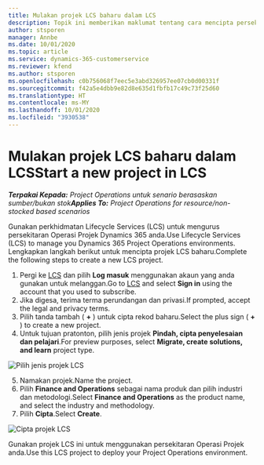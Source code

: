 ```yaml
---
title: Mulakan projek LCS baharu dalam LCS
description: Topik ini memberikan maklumat tentang cara mencipta persekitaran Operasi Projek baharu.
author: stsporen
manager: Annbe
ms.date: 10/01/2020
ms.topic: article
ms.service: dynamics-365-customerservice
ms.reviewer: kfend
ms.author: stsporen
ms.openlocfilehash: c0b756068f7eec5e3abd326957ee07cb0d00331f
ms.sourcegitcommit: f42a5e4dbb9e82d8e635d1fbfb17c49c73f25d60
ms.translationtype: HT
ms.contentlocale: ms-MY
ms.lasthandoff: 10/01/2020
ms.locfileid: "3930538"
---
```

# <a name="start-a-new-project-in-lcs"></a><span data-ttu-id="d265d-103">Mulakan projek LCS baharu dalam LCS</span><span class="sxs-lookup"><span data-stu-id="d265d-103">Start a new project in LCS</span></span>

<span data-ttu-id="d265d-104">_**Terpakai Kepada:** Project Operations untuk senario berasaskan sumber/bukan stok_</span><span class="sxs-lookup"><span data-stu-id="d265d-104">_**Applies To:** Project Operations for resource/non-stocked based scenarios_</span></span>

<span data-ttu-id="d265d-105">Gunakan perkhidmatan Lifecycle Services (LCS) untuk mengurus persekitaran Operasi Projek Dynamics 365 anda.</span><span class="sxs-lookup"><span data-stu-id="d265d-105">Use Lifecycle Services (LCS) to manage you Dynamics 365 Project Operations environments.</span></span> <span data-ttu-id="d265d-106">Lengkapkan langkah berikut untuk mencipta projek LCS baharu.</span><span class="sxs-lookup"><span data-stu-id="d265d-106">Complete the following steps to create a new LCS project.</span></span>

1. <span data-ttu-id="d265d-107">Pergi ke [LCS](https://lcs.dynamics.com/Logon/Index) dan pilih **Log masuk** menggunakan akaun yang anda gunakan untuk melanggan.</span><span class="sxs-lookup"><span data-stu-id="d265d-107">Go to [LCS](https://lcs.dynamics.com/Logon/Index) and select **Sign in** using the account that you used to subscribe.</span></span>
2. <span data-ttu-id="d265d-108">Jika digesa, terima terma perundangan dan privasi.</span><span class="sxs-lookup"><span data-stu-id="d265d-108">If prompted, accept the legal and privacy terms.</span></span>
3. <span data-ttu-id="d265d-109">Pilih tanda tambah ( **+** ) untuk cipta rekod baharu.</span><span class="sxs-lookup"><span data-stu-id="d265d-109">Select the plus sign ( **+** ) to create a new project.</span></span>
4. <span data-ttu-id="d265d-110">Untuk tujuan pratonton, pilih jenis projek **Pindah, cipta penyelesaian dan pelajari**.</span><span class="sxs-lookup"><span data-stu-id="d265d-110">For preview purposes, select **Migrate, create solutions, and learn** project type.</span></span>

  ![Pilih jenis projek LCS](./media/create-lcs-1.png)

5. <span data-ttu-id="d265d-112">Namakan projek.</span><span class="sxs-lookup"><span data-stu-id="d265d-112">Name the project.</span></span> 
6. <span data-ttu-id="d265d-113">Pilih **Finance and Operations** sebagai nama produk dan pilih industri dan metodologi.</span><span class="sxs-lookup"><span data-stu-id="d265d-113">Select **Finance and Operations** as the product name, and select the industry and methodology.</span></span> 
7. <span data-ttu-id="d265d-114">Pilih **Cipta**.</span><span class="sxs-lookup"><span data-stu-id="d265d-114">Select **Create**.</span></span>

![Cipta projek LCS](./media/create-lcs-2.png)

<span data-ttu-id="d265d-116">Gunakan projek LCS ini untuk menggunakan persekitaran Operasi Projek anda.</span><span class="sxs-lookup"><span data-stu-id="d265d-116">Use this LCS project to deploy your Project Operations environment.</span></span>

